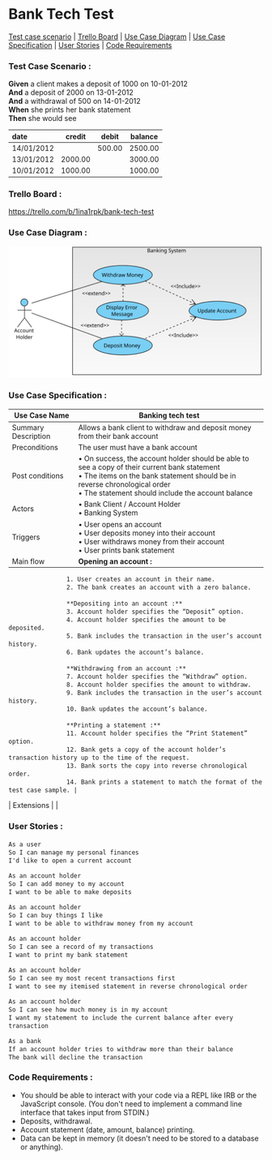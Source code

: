 # </a>Bank Tech Test

[Test case scenario](#test) | 
[Trello Board](#trello) | 
[Use Case Diagram](#diag) | 
[Use Case Specification](#spec) | 
[User Stories](#stories) | 
[Code Requirements](#reqs) <br>

### <a name="test"></a>Test Case Scenario :

**Given** a client makes a deposit of 1000 on 10-01-2012  
**And** a deposit of 2000 on 13-01-2012  
**And** a withdrawal of 500 on 14-01-2012  
**When** she prints her bank statement  
**Then** she would see

| date       | credit  | debit  | balance |
| :---        | ---     | ---    | ---     |
| 14/01/2012 |         | 500.00 | 2500.00 |
| 13/01/2012 | 2000.00 |        | 3000.00 |
| 10/01/2012 | 1000.00 |        | 1000.00 |


### <a name="trello"></a>Trello Board :

https://trello.com/b/1ina1rpk/bank-tech-test


### <a name="diag"></a>Use Case Diagram :

<img src="./Bank-tech-test.svg">



### <a name="spec"/></a>Use Case Specification :

| Use Case Name  | Banking tech test |
| --- | --- |
| Summary Description | Allows a bank client to withdraw and deposit money from their bank account |
| Preconditions | The user must have a bank account |
| Post conditions | • On success, the account holder should be able to see a copy of their current bank statement<br>• The items on the bank statement should be in reverse chronological order<br>• The statement should include the account balance |
| Actors          | • Bank Client / Account Holder<br>• Banking System |
| Triggers        | • User opens an account<br>• User deposits money into their account<br>• User withdraws money from their account<br>• User prints bank statement |
| Main flow       | **Opening an account :**
                    1. User creates an account in their name.
                    2. The bank creates an account with a zero balance.

                    **Depositing into an account :**
                    3. Account holder specifies the “Deposit” option.
                    4. Account holder specifies the amount to be deposited.
                    5. Bank includes the transaction in the user’s account history.
                    6. Bank updates the account’s balance.

                    **Withdrawing from an account :**
                    7. Account holder specifies the “Withdraw” option.
                    8. Account holder specifies the amount to withdraw.
                    9. Bank includes the transaction in the user’s account history.
                    10. Bank updates the account’s balance.

                    **Printing a statement :**
                    11. Account holder specifies the “Print Statement” option.
                    12. Bank gets a copy of the account holder’s transaction history up to the time of the request.
                    13. Bank sorts the copy into reverse chronological order.
                    14. Bank prints a statement to match the format of the test case sample. |
| Extensions      |  |



### <a name="stories"></a>User Stories :

```
As a user
So I can manage my personal finances
I'd like to open a current account
```

```
As an account holder
So I can add money to my account
I want to be able to make deposits
```

```
As an account holder
So I can buy things I like
I want to be able to withdraw money from my account
```

```
As an account holder
So I can see a record of my transactions
I want to print my bank statement
```

```
As an account holder
So I can see my most recent transactions first
I want to see my itemised statement in reverse chronological order
```

```
As an account holder
So I can see how much money is in my account
I want my statement to include the current balance after every transaction
```

```
As a bank
If an account holder tries to withdraw more than their balance
The bank will decline the transaction
```

### <a name="reqs"></a>Code Requirements :

* You should be able to interact with your code via a REPL like IRB or the JavaScript console.  (You don't need to implement a command line interface that takes input from STDIN.)
* Deposits, withdrawal.
* Account statement (date, amount, balance) printing.
* Data can be kept in memory (it doesn't need to be stored to a database or anything).



